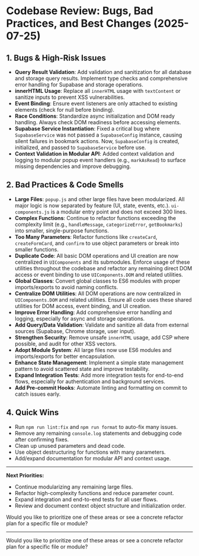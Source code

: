 
# Codebase Review: Bugs, Bad Practices, and Best Changes (2025-07-25)


## 1. Bugs & High-Risk Issues
- **Query Result Validation**: Add validation and sanitization for all database and storage query results. Implement type checks and comprehensive error handling for Supabase and storage operations.
- **innerHTML Usage**: Replace all `innerHTML` usage with `textContent` or sanitize inputs to prevent XSS vulnerabilities.
- **Event Binding**: Ensure event listeners are only attached to existing elements (check for null before binding).
- **Race Conditions**: Standardize async initialization and DOM ready handling. Always check DOM readiness before accessing elements.
- **Supabase Service Instantiation**: Fixed a critical bug where `SupabaseService` was not passed a `SupabaseConfig` instance, causing silent failures in bookmark actions. Now, `SupabaseConfig` is created, initialized, and passed to `SupabaseService` before use.
- **Context Validation in Modular API**: Added context validation and logging to modular popup event handlers (e.g., `markAsRead`) to surface missing dependencies and improve debugging.


## 2. Bad Practices & Code Smells
- **Large Files**: `popup.js` and other large files have been modularized. All major logic is now separated by feature (UI, state, events, etc.). `ui-components.js` is a modular entry point and does not exceed 300 lines.
- **Complex Functions**: Continue to refactor functions exceeding the complexity limit (e.g., `handleMessage`, `categorizeError`, `getBookmarks`) into smaller, single-purpose functions.
- **Too Many Parameters**: Refactor functions like `createCard`, `createFormCard`, and `confirm` to use object parameters or break into smaller functions.
- **Duplicate Code**: All basic DOM operations and UI creation are now centralized in `UIComponents` and its submodules. Enforce usage of these utilities throughout the codebase and refactor any remaining direct DOM access or event binding to use `UIComponents.DOM` and related utilities.
- **Global Classes**: Convert global classes to ES6 modules with proper imports/exports to avoid naming conflicts.
- **Centralize DOM Utilities**: All DOM operations are now centralized in `UIComponents.DOM` and related utilities. Ensure all code uses these shared utilities for DOM access, event binding, and UI creation.
- **Improve Error Handling**: Add comprehensive error handling and logging, especially for async and storage operations.
- **Add Query/Data Validation**: Validate and sanitize all data from external sources (Supabase, Chrome storage, user input).
- **Strengthen Security**: Remove unsafe `innerHTML` usage, add CSP where possible, and audit for other XSS vectors.
- **Adopt Module System**: All large files now use ES6 modules and imports/exports for better encapsulation.
- **Enhance State Management**: Implement a simple state management pattern to avoid scattered state and improve testability.
- **Expand Integration Tests**: Add more integration tests for end-to-end flows, especially for authentication and background services.
- **Add Pre-commit Hooks**: Automate linting and formatting on commit to catch issues early.


## 4. Quick Wins
- Run `npm run lint:fix` and `npm run format` to auto-fix many issues.
- Remove any remaining `console.log` statements and debugging code after confirming fixes.
- Clean up unused parameters and dead code.
- Use object destructuring for functions with many parameters.
- Add/expand documentation for modular API and context usage.

---

**Next Priorities:**
- Continue modularizing any remaining large files.
- Refactor high-complexity functions and reduce parameter count.
- Expand integration and end-to-end tests for all user flows.
- Review and document context object structure and initialization order.

Would you like to prioritize one of these areas or see a concrete refactor plan for a specific file or module?

---

Would you like to prioritize one of these areas or see a concrete refactor plan for a specific file or module?
